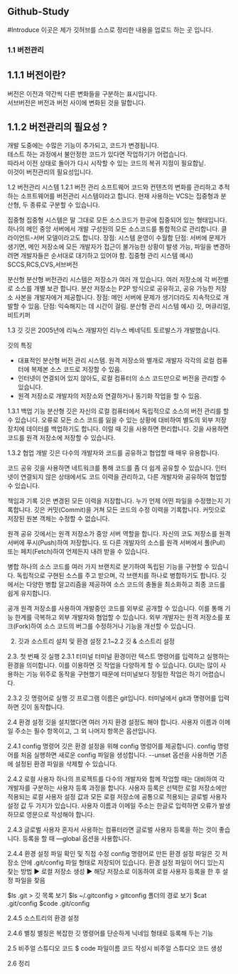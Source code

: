 ## Github-Study

#Introduce
이곳은 제가 깃허브를 스스로 정리한 내용을 업로드 하는 곳 입니다.

### 1.1 버전관리
## 1.1.1 버전이란?

버전은 이전과 약간씩 다른 변화들을 구분하는 표시입니다.<br>
서브버전은 버전과 버전 사이에 변화된 것을 말합니다.

## 1.1.2 버전관리의 필요성 ?
개발 도중에는 수많은 기능이 추가되고, 코드가 변경됩니다.<br>
테스트 하는 과정에서 불안정한 코드가 있다면 작업하기가 어렵습니다.<br>
따라서 이전 상태로 돌아가 다시 시작할 수 있는 코드의 복귀 지점이 필요합닏.<br>
이것이 버전관리의 필요성입니다.

1.2 버전관리 시스템
1.2.1 버전 관리 소프트웨어
코드와 컨텐츠의 변화를 관리하고 추적하는 소프트웨어를 버전관리 시스템이라고 합니다.
현재 사용하는 VCS는 집중형과 분산형, 두 종류로 구분할 수 있습니다.

집중형
집중형 시스템은 말 그대로 모든 소스코드가 한곳에 집중되어 있는 형태입니다.
하나의 메인 중앙 서버에서 개발 구성원의 모든 소스코드를 통합적으로 관리합니다.
클라이언트-서버 모델이라고도 합니다.
장점: 시스템 운영이 수월함
단점: 서버에 문제가 생기면, 메인 저장소에 모든 개발자가 접근이 불가능한 상황이 발생 가능, 파일을 변경하려면 개발자들은 순서대로 대기하고 있어야 함.
집중형 관리 시스템 예시) SCCS,RCS,CVS,서브버전

분산형
분산형 버전관리 시스템은 저장소가 여러 개 있습니다. 여러 저장소에 각 버전별로 소스를 개별 보관 합니다. 분산 저장소는 P2P 방식으로 공유하고, 공유 가능한 저장소 사본을 개발자에거 제공합니다.
장점: 메인 서버에 문제가 생기더라도 지속적으로 개발할 수 있음.
단점: 익숙해지는 데 시간이 걸림.
분산형 관리 시스템 예시) 깃, 머큐리얼, 비트키퍼

1.3 깃
깃은 2005년에 리눅스 개발자인 리누스 베네딕트 토르발스가 개발했습니다.

깃의 특징
- 대표적인 분산형 버전 관리 시스템. 원격 저장소와 별개로 개발자 각각의 로컬 컴퓨터에 복제본 소스 코드로 저장할 수 있음.
- 인터넷이 연결되어 있지 않아도, 로컬 컴퓨터의 소스 코드만으로 버전을 관리할 수 있습니다.
- 원격 저장소로 개발자의 저장소와 연결하거나 동기화 작업을 할 수 있음.

1.3.1 백업 기능
분산형 깃은 자신의 로컬 컴퓨터에서 독립적으로 소스의 버전 관리를 할 수 있습니다. 오류로 모든 소스 코드를 잃을 수 있는 상황에 대비하여 별도의 외부 저장 장치에 데이터를 백업하기도 합니다. 이럴 때 깃을 사용하면 편리합니다. 깃을 사용하면 코드를 원격 저장소에 저장할 수 있습니다.

1.3.2 협업 개발
깃은 다수의 개발자와 코드를 공유하고 협업할 때 매우 유용합니다.

코드 공유
깃을 사용하면 네트워크를 통해 코드를 좀 더 쉽게 공유할 수 있습니다. 인터넷이 연결되지 않은 상태에서도 코드 이력을 관리하고, 다른 개발자와 공유하여 협업할 수 있습니다.

책임과 기록
깃은 변경된 모든 이력을 저장합니다. 누가 언제 어떤 파일을 수정했는지 기록합니다. 깃은 커밋(Commit)을 거쳐 모든 코드의 수정 이력을 기록합니다. 커밋으로 저장된 원본 객체는 수정할 수 없습니다.

원격 공유
깃에서는 원격 저장소가 중앙 서버 역할을 합니다. 자신의 코도 저장소를 원격 서버에 푸시(Push)하여 저장합니다. 또 다른 개발자의 소스를 원격 서버에서 풀(Pull) 또는 페치(Fetch)하여 언제든지 내려 받을 수 있습니다.

병합
하나의 소스 코드를 여러 가지 브랜치로 분기하여 독립된 기능을 구현할 수 있습니다. 독립적으로 구현된 소스를 주고 받으며, 각 브랜치를 하나로 병합하기도 합니다. 깃에서는 다양한 병합 알고리즘을 제공하여 소스 코드의 충돌을 최소화하고 최종 코드를 쉽게 유지합니다.

공개
원격 저장소를 사용하여 개발중인 코드를 외부로 공개할 수 있습니다. 이를 통해 기능 한계를 극복하고 외부 개발자와 협업할 수 있습니다. 외부 개발자는 원격 저장소를 포크(Fork)하여 소스 코드의 버그를 수정하거나 기능을 개선할 수 있습니다.

2. 깃과 소스트리 설치 및 환경 설정
2.1~2.2 깃 & 소스트리 설정

2.3. 첫 번째 깃 실행
2.3.1 터미널
터미널 환경이란 텍스트 명령어를 입력하고 실행하는 환경을 의미합니다. 이를 이용하면 깃 작업을 다양하게 할 수 있습니다. GUI는 많이 사용하는 기능 위주로 동작을 구현했기 때문에 터미널보다 정밀한 작업은 하기 어렵습니다.

2.3.2 깃 명렁어로 실행
깃 프로그램 이름은 git입니다. 터미널에서 git과 명령어를 입력하면 깃이 동작합니다. 

2.4 환경 설정
깃을 설치했다면 여러 가지 환경 설정도 해야 합니다. 사용자 이름과 이메일 주소는 필수 항목이고, 그 외 나머지 항목은 옵션입니다.

2.4.1 config 명령어
깃은 환경 설정을 위해 config 명렁어를 제공합니다. config 명령어를 처음 실행하면 새로운 config 파일을 생성합니다. --unset 옵션을 사용하면 기존에 설정된 환경 파일을 삭제할 수 있습니다.

2.4.2 로컬 사용자
하나의 프로젝트를 다수의 개발자와 함께 작업할 때는 대비하여 각 개발자를 구분하는 사용자 등록 과정을 합니다. 사용자 등록은 선택한 로컬 저장소에만 적용되는 로컬 사용자 설정 값과 모든 로컬 저장소에 공통으로 적용되는 글로벌 사용자 설정 값 두 가지가 있습니다. 사용자 이름과 이메일 주소는 한글로 입력하면 오류가 발생하므로 영문으로 작성해야 합니다.

2.4.3 글로벌 사용자 
혼자서 사용하는 컴퓨터라면 글로벌 사용자 등록을 하는 것이 좋습니다. 등록을 할 때 —global 옵션을 사용합니다. 

2.4.4 환경 설정 파일 확인 및 직접 수정
config 명령어로 만든 환경 설정 파일은 깃 저장소 안에 .git/config 파일 형태로 저장되어 있습니다.
환경 설정 파일이 어디 있는지 찾는 방법
▶ 로컬 저장소 생성
▶ 해당 저장소로 이동하여 로컬 사용자 등록을 한 후 설정 파일을 찾음

$ls .git > 깃 목록 보기
$ls ~/.gitconfig > gitconfig 폴더의 경로 보기
$cat .git/config
$code .git/config

2.4.5 소스트리의 환경 설정

2.4.6 별칭
별칭은 복잡한 깃 명령어를 단순하게 닉네임 형태로 등록해 두는 기능

2.5 비주얼 스튜디오 코드
$ code 파일이름 
코드 작성시 비주얼 스튜디오 코드 생성

2.6 정리
